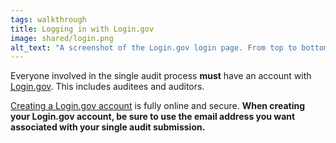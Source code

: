 ```yaml
---
tags: walkthrough
title: Logging in with Login.gov
image: shared/login.png
alt_text: "A screenshot of the Login.gov login page. From top to bottom: an email address input, a password input, a 'Sign in' button, and a 'Create an Account' button."
---
```


Everyone involved in the single audit process **must** have an account with [Login.gov](http://login.gov). This includes auditees and auditors.

[Creating a Login.gov account](https://login.gov/create-an-account/) is fully online and secure. **When creating your Login.gov account, be sure to use the email address you want associated with your single audit submission.**
